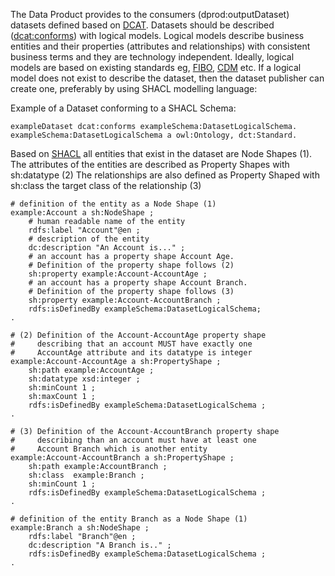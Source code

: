 The Data Product provides to the consumers (dprod:outputDataset) datasets
defined based on [DCAT](https://www.w3.org/TR/vocab-dcat-3/).
Datasets should be described ([dcat:conforms](https://www.w3.org/TR/vocab-dcat-2/#Property:resource_conforms_to)) with logical models. 
Logical models describe business entities and their properties (attributes 
and relationships) with consistent business terms and they are technology independent.
Ideally, logical models are based on existing standards eg, [FIBO](https://spec.edmcouncil.org/fibo/ontology), [CDM](https://www.finos.org/common-domain-model) etc.
If a logical model does not exist to describe the dataset, then the dataset publisher 
can create one, preferably by using SHACL modelling language:

Example of a Dataset conforming to a SHACL Schema:

```text
exampleDataset dcat:conforms exampleSchema:DatasetLogicalSchema.
exampleSchema:DatasetLogicalSchema a owl:Ontology, dct:Standard.
```

Based on [SHACL](https://www.w3.org/TR/shacl/) all entities that exist in the dataset are Node Shapes (1).
The attributes of the entities are described as Property Shapes with sh:datatype (2)
The relationships are also defined as Property Shaped with sh:class the target class of the relationship  (3)


```turtle
# definition of the entity as a Node Shape (1)
example:Account a sh:NodeShape ;
    # human readable name of the entity
    rdfs:label "Account"@en ;
    # description of the entity
    dc:description "An Account is..." ;
    # an account has a property shape Account Age. 
    # Definition of the property shape follows (2)
    sh:property example:Account-AccountAge ; 
    # an account has a property shape Account Branch. 
    # Definition of the property shape follows (3)
    sh:property example:Account-AccountBranch ;     
    rdfs:isDefinedBy exampleSchema:DatasetLogicalSchema;
.

# (2) Definition of the Account-AccountAge property shape
#     describing that an account MUST have exactly one
#     AccountAge attribute and its datatype is integer
example:Account-AccountAge a sh:PropertyShape ;   
    sh:path example:AccountAge ;
    sh:datatype xsd:integer ;
    sh:minCount 1 ;
    sh:maxCount 1 ;
    rdfs:isDefinedBy exampleSchema:DatasetLogicalSchema ;
.

# (3) Definition of the Account-AccountBranch property shape
#     describing than an account must have at least one 
#     Account Branch which is another entity
example:Account-AccountBranch a sh:PropertyShape ;   
    sh:path example:AccountBranch ;
    sh:class  example:Branch ;
    sh:minCount 1 ;
    rdfs:isDefinedBy exampleSchema:DatasetLogicalSchema ;
.

# definition of the entity Branch as a Node Shape (1)
example:Branch a sh:NodeShape ;
    rdfs:label "Branch"@en ;
    dc:description "A Branch is.." ;
    rdfs:isDefinedBy exampleSchema:DatasetLogicalSchema ;
.
```
